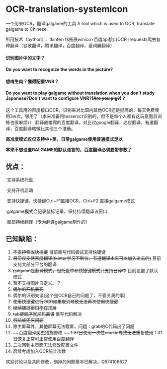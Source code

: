 # OCR-translation-systemIcon

一个用来OCR，翻译galgame的工具
A tool which is used to OCR, translate galgame to Chinese.

所用技术（python）：
tkinter+tk拓展winico+百度api接口OCR+requests爬虫各种翻译（谷歌翻译，腾讯翻译，百度翻译，爱词霸翻译）

#### 识别图片中的文字？
#### Do you want to recognize the words in the picture?

#### 想啃生肉？懒得配置VNR？
#### Do you want to play galgame without translation when you don't study Japanese?Don't want to configure VNR?(~~Are you pig?~~) ?

这个工具用的百度接口OCR，识别率对比国内其他OCR还是挺高的，每天免费使用3w次，够用了（本来准备用tesserocr识别的，但不是每个人都有这玩意而且训练也很麻烦））
翻译直接爬的百度翻译，对比过google翻译，必应翻译，有道翻译，百度翻译略微比其他三个准确。

**高准度模式仅仅支持中+英，日常galgame使用普通模式足以**

**本来不想设置GALGAME的默认语言的，百度翻译必须要带参数了**

## 优点：

·支持系统托盘

·支持开机启动

·支持快捷键，快捷键Ctrl+F1直接OCR，Ctrl+F2 直接galgame模式

·galgame模式会记录鼠标记录，保持持续翻译该窗口

·局部持续翻译（专为翻译galgame制作的）<br>


## 已知缺陷：

1. ~~不支持修改快捷键~~ 目前重写代码尝试支持快捷键
2. ~~目前仅支持百度翻译(tkinter学习不到位，有道翻译本来可以加入进去的)~~ 目前支持大部分平台的翻译
3. ~~galgame是翻译模式，但托盘中和快捷键模式只支持日译中~~ 目前设置了默认模式
4. 暂不支持图片自定义。？
5. ~~偶尔的开机暴死~~
6. 偶尔的识别失误(这个是OCR自己的问题了，不管关我的事)
7. ~~使用快捷键进行OCR如果取消导致无法再次使用快捷键~~
8. ~~继续捕捉窗口不在顶层~~
9. ~~tab键顺序就尼玛离谱~~ 重写代码解决
10. ~~剪贴板还原问题~~
11. 除主屏幕外，其他屏幕无法截屏，问题：grab的C代码出了问题
12. ~~百度翻译爬虫措施修改  ~~ ~~1.27日使用一次性cookie导致无法重复使用~~   1.31日恢复正常可正常使用百度翻译
13. 二次回到主页面无法修改配置文件
14. 后续考虑加入OCR统计次数

欢迎讨论以及共同修改，划掉的问题基本已解决。Q574106827
